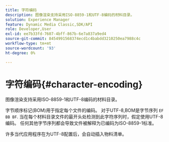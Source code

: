 ```yaml
---
title: 字符编码
description: 图像渲染支持采用ISO-8859-1和UTF-8编码的材料目录。
solution: Experience Manager
feature: Dynamic Media Classic,SDK/API
role: Developer,User
exl-id: ee7b33fd-7607-4bff-867b-6e7a837a9ed4
source-git-commit: 8454991568374ecd1c4babdd3210250ea7988c4c
workflow-type: tm+mt
source-wordcount: '93'
ht-degree: 0%

---
```


# 字符编码{#character-encoding}

图像渲染支持采用ISO-8859-1和UTF-8编码的材料目录。

字节顺序标记(BOM)用于指定每个文件的编码。 对于UTF-8,BOM是字节序列 `EF BB BF`. 当在每个材料目录文件的最开头处检测到此字符序列时，假定使用UTF-8编码。 任何其他字节序列都会导致文件被解释为已编码为ISO-8859-1标准。

许多当代应用程序在为UTF-8配置后，会自动插入物料清单。
